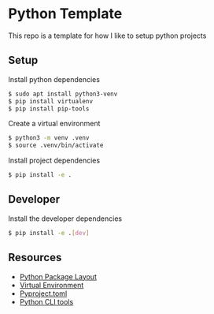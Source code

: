 # Python Template

This repo is a template for how I like to setup python projects

## Setup

Install python dependencies

```bash
$ sudo apt install python3-venv
$ pip install virtualenv
$ pip install pip-tools
```

Create a virtual environment

```bash
$ python3 -m venv .venv
$ source .venv/bin/activate
```

Install project dependencies

```bash
$ pip install -e .
```

## Developer

Install the developer dependencies

```bash
$ pip install -e .[dev]
```

## Resources

- [Python Package Layout](https://packaging.python.org/en/latest/discussions/src-layout-vs-flat-layout/)
- [Virtual Environment](https://www.freecodecamp.org/news/how-to-setup-virtual-env+ironments-in-python/)
- [Pyproject.toml](https://packaging.python.org/en/latest/guides/writing-pyproject-toml/)
- [Python CLI tools](https://packaging.python.org/en/latest/guides/creating-command-line-tools/)
